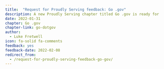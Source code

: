 ```yaml
---
title:  "Request for Proudly Serving feedback: Go .gov"
description: A new Proudly Serving chapter titled Go .gov is ready for public review and feedback.
date: 2022-01-31
chapter: Go .gov
chapter-link: go-dotgov
author:
  - Luke Fretwell
icon: fa-solid fa-comments
feedback: yes
feedback-date: 2022-02-08
redirect_from:
  - /request-for-proudly-serving-feedback-go-gov/
---
```

